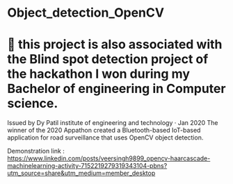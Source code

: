# Object_detection_OpenCV
# 🚀 this project is also associated with the Blind spot detection project of the hackathon I won during my Bachelor of engineering in Computer science.

Issued by Dy Patil institute of engineering and technology · Jan 2020
The winner of the 2020 Appathon created a Bluetooth-based IoT-based application for road surveillance that uses OpenCV object detection.

Demonstration link : https://www.linkedin.com/posts/veersingh9899_opencv-haarcascade-machinelearning-activity-7152219279319343104-pbns?utm_source=share&utm_medium=member_desktop
